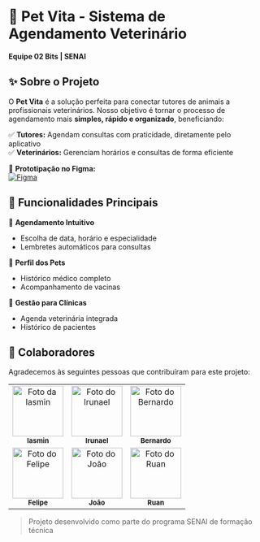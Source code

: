 # 🐾 Pet Vita - Sistema de Agendamento Veterinário  

**Equipe 02 Bits | SENAI**  

## ✨ Sobre o Projeto  

O **Pet Vita** é a solução perfeita para conectar tutores de animais a profissionais veterinários. Nosso objetivo é tornar o processo de agendamento mais **simples, rápido e organizado**, beneficiando:  

✅ **Tutores:** Agendam consultas com praticidade, diretamente pelo aplicativo  
✅ **Veterinários:** Gerenciam horários e consultas de forma eficiente  

🔗 **Prototipação no Figma:**  
[![Figma](https://img.shields.io/badge/Figma-Protótipo-FF6B6B?style=flat&logo=figma)](https://www.figma.com/design/GCRkFTTW0hr3UdMFRrHoNd/Projeto?node-id=843-915&t=jUizeat6xWeSvUSb-0)  

## 🎯 Funcionalidades Principais  

📅 **Agendamento Intuitivo**  
- Escolha de data, horário e especialidade  
- Lembretes automáticos para consultas  

🐶 **Perfil dos Pets**  
- Histórico médico completo  
- Acompanhamento de vacinas  

🏥 **Gestão para Clínicas**  
- Agenda veterinária integrada  
- Histórico de pacientes  

## 🤝 Colaboradores

Agradecemos às seguintes pessoas que contribuíram para este projeto:

<table>
  <tr>
    <td align="center">
      <a href="https://github.com/iasmimi">
        <img src="https://avatars.githubusercontent.com/u/178601918?v=4" width="100px;" alt="Foto da Iasmin"/><br>
        <sub>
          <b>Iasmin</b>
        </sub>
      </a>
    </td>
    <td align="center">
      <a href="https://github.com/irunael">
        <img src="https://encrypted-tbn0.gstatic.com/images?q=tbn:ANd9GcQ1oTGzsvfhLJpPa1P0tt-tq-I2Q4e-LFi3FA&s" width="100px;" alt="Foto do Irunael"/><br>
        <sub>
          <b>Irunael</b>
        </sub>
      </a>
    </td>
    <td align="center">
      <a href="https://github.com/DevBernardo-Oliveira">
        <img src="https://static1.cbrimages.com/wordpress/wp-content/uploads/2021/12/Griffith-stare.jpg" width="100px;" alt="Foto do Bernardo"/><br>
        <sub>
          <b>Bernardo</b>
        </sub>
      </a>
    </td>
  </tr>
  <tr>
    <td align="center">
      <a href="https://github.com/fearaujo293">
        <img src="https://p2.trrsf.com/image/fget/cf/774/0/images.terra.com/2023/07/03/1615375584-3c17fcbd6d8a82584770d97294261706.jpg" width="100px;" alt="Foto do Felipe"/><br>
        <sub>
          <b>Felipe</b>
        </sub>
      </a>
    </td>
    <td align="center">
      <a href="https://github.com/JoaoNascimento1802">
        <img src="https://p2.trrsf.com/image/fget/cf/1200/630/middle/images.terra.com/2021/06/16/gandalf-com-uma-arma.jpg" width="100px;" alt="Foto do João"/><br>
        <sub>
          <b>João</b>
        </sub>
      </a>
    </td>
    <td align="center">
      <a href="https://github.com/ruanzinDoCorte">
        <img src="https://i.pinimg.com/736x/6d/83/b9/6d83b96e6f062c57dcbeb3e325ebcd10.jpg" width="100px;" alt="Foto do Ruan"/><br>
        <sub>
          <b>Ruan</b>
        </sub>
      </a>
    </td>
  </tr>
</table>

> Projeto desenvolvido como parte do programa SENAI de formação técnica
